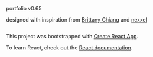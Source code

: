 portfolio v0.65

designed with inspiration from [Brittany Chiang](https://github.com/bchiang7) and [nexxel](https://github.com/nexxeln/)

##
This project was bootstrapped with [Create React App](https://github.com/facebook/create-react-app).

To learn React, check out the [React documentation](https://reactjs.org/).

